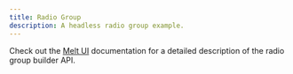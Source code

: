 ```yaml
---
title: Radio Group
description: A headless radio group example.
---
```



Check out the [Melt UI](https://www.melt-ui.com/docs/builders/radio-group) documentation for a detailed description of the radio group builder API.
